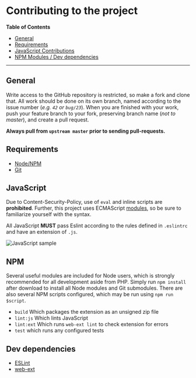 # Contributing to the project
**Table of Contents**
- [General](#general)
- [Requirements](#requirements)
- [JavaScript Contributions](#javascript)
- [NPM Modules / Dev dependencies](#dev-dependencies)

- - -

## General
Write access to the GitHub repository is restricted, so make a fork and clone that.
All work should be done on its own branch, named according to the issue number
(*e.g. `42` or `bug/23`*). When you are finished with your work, push your feature
branch to your fork, preserving branch name (*not to master*),
and create a pull request.

**Always pull from `upstream master` prior to sending pull-requests.**

## Requirements
- [Node/NPM](https://nodejs.org/en/)
- [Git](https://www.git-scm.com/download/)

## JavaScript
Due to Content-Security-Policy, use of `eval` and inline scripts are **prohibited**.
Further, this project uses ECMAScript [modules](http://exploringjs.com/es6/ch_modules.html),
so be sure to familiarize yourself with the syntax.

All JavaScript **MUST** pass Eslint according to the rules defined in `.eslintrc`
and have an extension of `.js`.

![JavaScript sample](https://i.imgur.com/Ac0fKZu.png)

## NPM
Several useful modules are included for Node users, which is strongly recommended
for all development aside from PHP. Simply run `npm install` after download to
install all Node modules and Git submodules. There are also several NPM scripts
configured, which may be run using `npm run $script`.

- `build` Which packages the extension as an unsigned zip file
- `lint:js` Which lints JavaScript
- `lint:ext` Which runs `web-ext lint` to check extension for errors
- `test` which runs any configured tests

## Dev dependencies
- [ESLint](http://eslint.org/)
- [web-ext](https://www.npmjs.com/package/web-ext)

